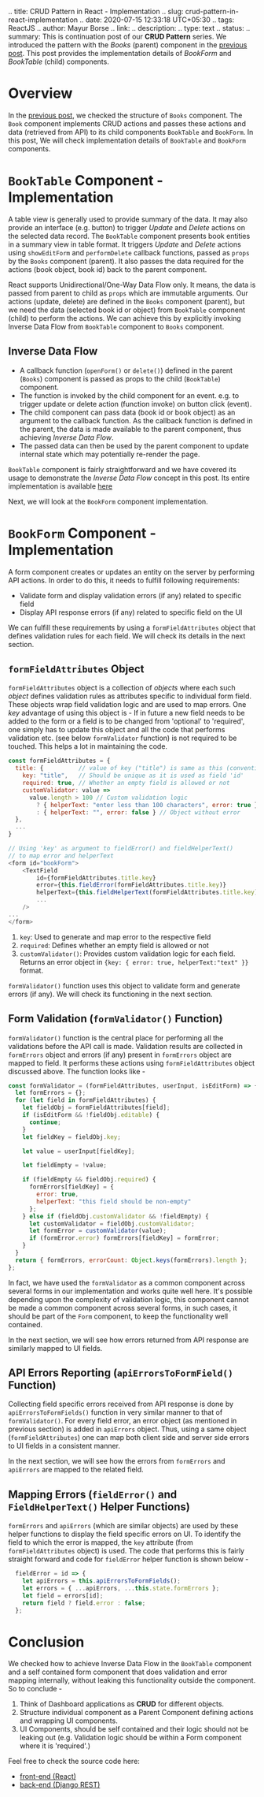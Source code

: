 .. title: CRUD Pattern in React - Implementation
.. slug: crud-pattern-in-react-implementation
.. date: 2020-07-15 12:33:18 UTC+05:30
.. tags: ReactJS
.. author: Mayur Borse
.. link:
.. description:
.. type: text
.. status:
.. summary: This is continuation post of our <strong>CRUD Pattern</strong> series. We introduced the pattern with the <em>Books</em> (parent) component in the <a href="/blog/2020/crud-pattern-in-react-introduction">previous post</a>. This post provides the implementation details of <em>BookForm</em> and <em>BookTable</em> (child) components.

# Overview

In the <a href="/blog/2020/crud-pattern-in-react-introduction">previous post</a>, we checked the structure of `Books` component. The `Book` component implements CRUD actions and passes these actions and data (retrieved from API) to its child components `BookTable` and `BookForm`. In this post, We will check implementation details of `BookTable` and `BookForm` components.

# `BookTable` Component - Implementation

A table view is generally used to provide summary of the data. It may also provide an interface (e.g. button) to trigger _Update_ and _Delete_ actions on the selected data record. The `BookTable` component presents book entities in a summary view in table format. It triggers _Update_ and _Delete_ actions using `showEditForm` and `performDelete` callback functions, passed as `props` by the `Books` component (parent). It also passes the data required for the actions (book object, book id) back to the parent component.

React supports Unidirectional/One-Way Data Flow only. It means, the data is passed from parent to child as `props` which are immutable arguments. Our actions (update, delete) are defined in the `Books` component (parent), but we need the data (selected book id or object) from `BookTable` component (child) to perform the actions. We can achieve this by explicitly invoking Inverse Data Flow from `BookTable` component to `Books` component.

## Inverse Data Flow

- A callback function (`openForm()` or `delete()`) defined in the parent (`Books`) component is passed as props to the child (`BookTable`) component.
- The function is invoked by the child component for an event. e.g. to trigger update or delete action (function invoke) on button click (event).
- The child component can pass data (book id or book object) as an argument to the callback function. As the callback function is defined in the parent, the data is made available to the parent component, thus achieving _Inverse Data Flow_.
- The passed data can then be used by the parent component to update internal state which may potentially re-render the page.

`BookTable` component is fairly straightforward and we have covered its usage to demonstrate the *Inverse Data Flow* concept in this post. Its entire implementation is available [here](https://github.com/hyphenOs/library-frontend/blob/master/src/pages/books/components/BookTable.js)

Next, we will look at the `BookForm` component implementation.

# `BookForm` Component - Implementation

A form component creates or updates an entity on the server by performing API actions. In order to do this, it needs to fulfill following requirements:

- Validate form and display validation errors (if any) related to specific field
- Display API response errors (if any) related to specific field on the UI

We can fulfill these requirements by using a `formFieldAttributes` object that defines validation rules for each field. We will check its details in the next section.

## `formFieldAttributes` Object

`formFieldAttributes` object is a collection of _objects_ where each such _object_ defines validation rules as attributes specific to individual form field. These objects wrap field validation logic and are used to map errors. One _key_ advantage of using this object is - If in future a new field needs to be added to the form or a field is to be changed from 'optional' to 'required', one simply has to update this object and all the code that performs validation etc. (see below `formValidator` function) is not required to be touched. This helps a lot in maintaining the code.

```javascript
const formFieldAttributes = {
  title: {          // value of key ("title") is same as this (convention)
    key: "title",   // Should be unique as it is used as field 'id'
    required: true, // Whether an empty field is allowed or not
    customValidator: value =>
      value.length > 100 // Custom validation logic
        ? { helperText: "enter less than 100 characters", error: true } // Object with error
        : { helperText: "", error: false } // Object without error
  },
  ...
}

// Using 'key' as argument to fieldError() and fieldHelperText()
// to map error and helperText
<form id="bookForm">
    <TextField
        id={formFieldAttributes.title.key}
        error={this.fieldError(formFieldAttributes.title.key)}
        helperText={this.fieldHelperText(formFieldAttributes.title.key)}
        ...
    />
...
</form>

```

1. `key`: Used to generate and map error to the respective field
2. `required`: Defines whether an empty field is allowed or not
3. `customValidator()`: Provides custom validation logic for each field. Returns an error object in `{key: { error: true, helperText:"text" }}` format.


`formValidator()` function uses this object to validate form and generate errors (if any). We will check its functioning in the next section.

## Form Validation (`formValidator()` Function)

`formValidator()` function is the central place for performing all the validations before the API call is made. Validation results are collected in `formErrors` object and errors (if any) present in `formErrors` object are mapped to field. It performs these actions using `formFieldAttributes` object discussed above. The function looks like -

```javascript
const formValidator = (formFieldAttributes, userInput, isEditForm) => {
  let formErrors = {};
  for (let field in formFieldAttributes) {
    let fieldObj = formFieldAttributes[field];
    if (isEditForm && !fieldObj.editable) {
      continue;
    }
    let fieldKey = fieldObj.key;

    let value = userInput[fieldKey];

    let fieldEmpty = !value;

    if (fieldEmpty && fieldObj.required) {
      formErrors[fieldKey] = {
        error: true,
        helperText: "this field should be non-empty"
      };
    } else if (fieldObj.customValidator && !fieldEmpty) {
      let customValidator = fieldObj.customValidator;
      let formError = customValidator(value);
      if (formError.error) formErrors[fieldKey] = formError;
    }
  }
  return { formErrors, errorCount: Object.keys(formErrors).length };
};
```

In fact, we have used the `formValidator` as a common component across several forms in our implementation and works quite well here. It's possible depending upon the complexity of validation logic, this component cannot be made a common component across several forms, in such cases, it should be part of the `Form` component, to keep the functionality well contained.

In the next section, we will see how errors returned from API response are similarly mapped to UI fields.

## API Errors Reporting (`apiErrorsToFormField()` Function)

Collecting field specific errors received from API response is done by `apiErrorsToFormFields()` function in very similar manner to that of `formValidator()`. For every field error, an error object (as mentioned in previous section) is added in `apiErrors` object. Thus, using a same object (`formFieldAttributes`) one can map both client side and server side errors to UI fields in a consistent manner.

In the next section, we will see how the errors from `formErrors` and `apiErrors` are mapped to the related field.

## Mapping Errors (`fieldError()` and `FieldHelperText()` Helper Functions)

`formErrors` and `apiErrors` (which are similar objects) are used by these helper functions to display the field specific errors on UI. To identify the field to which the error is mapped, the `key` attribute (from `formFieldAttributes` object) is used. The code that performs this is fairly straight forward and code for `fieldError` helper function is shown below -

```javascript
  fieldError = id => {
    let apiErrors = this.apiErrorsToFormFields();
    let errors = { ...apiErrors, ...this.state.formErrors };
    let field = errors[id];
    return field ? field.error : false;
  };
```
# Conclusion

We checked how to achieve Inverse Data Flow in the `BookTable` component and a self contained form component that does
validation and error mapping internally, without leaking this functionality outside the component. So to conclude  -

1. Think of Dashboard applications as **CRUD** for different objects.
2. Structure individual component as a Parent Component defining actions and wrapping UI components.
3. UI Components, should be self contained and their logic should not be leaking out (e.g. Validation logic should be within a Form component where it is 'required'.)

Feel free to check the source code here:

- [front-end (React)](https://github.com/hyphenOs/library-frontend)
- [back-end (Django REST)](https://github.com/hyphenOs/library-backend)
